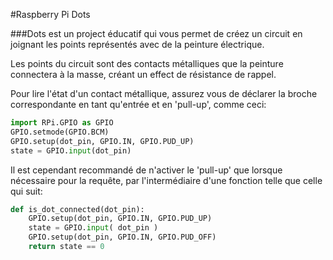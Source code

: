 <!--
---
name: DOTs
class: board
type: autre
formfactor: Autre
manufacturer: Raspberry Pi
description: créez un circuit avec de la peinture électrique
url: http://www.raspberrypi.org/dots/
github: https://github.com/raspberrypilearning/dots
buy: https://thepihut.com/products/raspberry-pi-dots-board
image: 'rpf-dots.png'
pincount: 40
eeprom: no
pin:
  bcm0:
    name: 'couleur: bleue'
    direction: input
  bcm1:
    name: point 7
    direction: input
  bcm2:
    name: point 22
    direction: input
  bcm3:
    name: point 21
    direction: input
  bcm4:
    name: point 2
    direction: input
  bcm5:
    name: point 9
    direction: input
  bcm6:
    name: point 14
    direction: input
  bcm7:
    name: point 6
    direction: input
  bcm8:
    name: point 18
    direction: input
  bcm9:
    name: point 17
    direction: input
  bcm10:
    name: 'couleur: vert'
    direction: input
  bcm11:
    name: point 8
    direction: input
  bcm12:
    name: point 10
    direction: input
  bcm13:
    name: 'forme: nuage'
    direction: input
  bcm14:
    name: point 1
    direction: input
  bcm15:
    name: point 3
    direction: input
  bcm16:
    name: point 13
    direction: input
  bcm17:
    name: point 4
    direction: input
  bcm18:
    name: point 20
    direction: input
  bcm19:
    name: 'couleur: orange'
    direction: input
  bcm20:
    name: 'forme: ours'
    direction: input
  bcm21:
    name: point 12
    direction: input
  bcm22:
    name: point 15
    direction: input
  bcm23:
    name: point 16
    direction: input
  bcm24:
    name: point 19
    direction: input
  bcm25:
    name: point 5
    direction: input
  bcm26:
    name: point 11
    direction: input
  bcm27:
    name: 'couleur: rouge'
    direction: input
-->
#Raspberry Pi Dots

###Dots est un project éducatif qui vous permet de créez un circuit en joignant les points représentés avec de la peinture électrique.

Les points du circuit sont des contacts métalliques que la peinture connectera à la masse, créant un effect de résistance de rappel.

Pour lire l'état d'un contact métallique, assurez vous de déclarer la broche correspondante en tant qu'entrée et en 'pull-up', comme ceci:


```python
import RPi.GPIO as GPIO
GPIO.setmode(GPIO.BCM)
GPIO.setup(dot_pin, GPIO.IN, GPIO.PUD_UP)
state = GPIO.input(dot_pin)
```

Il est cependant recommandé de n'activer le 'pull-up' que lorsque nécessaire pour la requête, par l'intermédiaire d'une fonction telle que celle qui suit:

```python
def is_dot_connected(dot_pin):
    GPIO.setup(dot_pin, GPIO.IN, GPIO.PUD_UP)
    state = GPIO.input( dot_pin )
    GPIO.setup(dot_pin, GPIO.IN, GPIO.PUD_OFF)
    return state == 0
```
